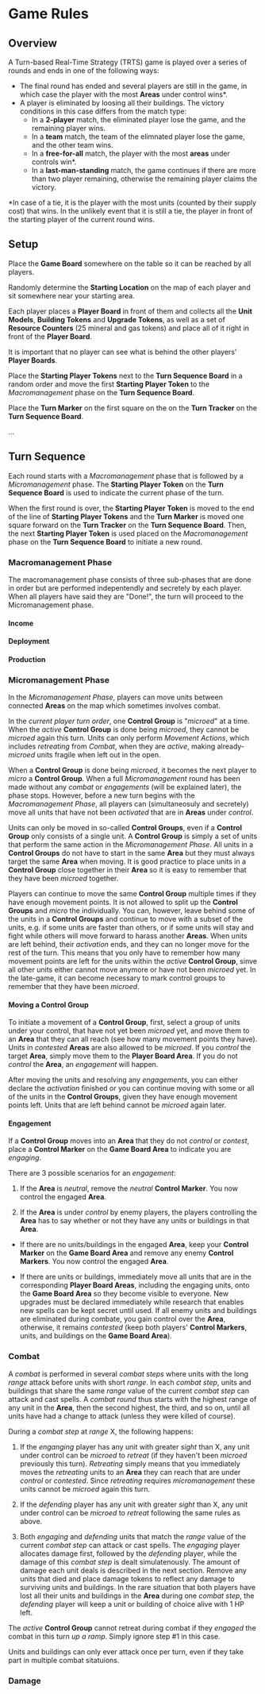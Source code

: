 # Game Rules

## Overview
A Turn-based Real-Time Strategy (TRTS) game is played over a series of rounds and ends in one of the following ways:

- The final round has ended and several players are still in the game, in which case the player with the most **Areas** under control wins*.
- A player is eliminated by loosing all their buildings. The victory conditions in this case differs from the match type:
  - In a **2-player** match, the eliminated player lose the game, and the remaining player wins.
  - In a **team** match, the team of the elimnated player lose the game, and the other team wins.
  - In a **free-for-all** match, the player with the most **areas** under controls win*.
  - In a **last-man-standing** match, the game continues if there are more than two player remaining, otherwise the remaining player claims the victory.

*In case of a tie, it is the player with the most units (counted by their supply cost) that wins. In the unlikely event that it is still a tie, the player in front of the starting player of the current round wins.

## Setup

Place the **Game Board** somewhere on the table so it can be reached by all players.

Randomly determine the **Starting Location** on the map of each player and sit somewhere near your starting area.

Each player places a **Player Board** in front of them and collects all the **Unit Models**, **Building Tokens** and **Upgrade Tokens**, as well as a set of **Resource Counters** (25 mineral and gas tokens) and place all of it right in front of the **Player Board**.

It is important that no player can see what is behind the other players' **Player Boards**.

Place the **Starting Player Tokens** next to the **Turn Sequence Board** in a random order and move the first **Starting Player Token** to the _Macromanagement_ phase on the **Turn Sequence Board**.

Place the **Turn Marker** on the first square on the on the **Turn Tracker** on the **Turn Sequence Board**.

...

## Turn Sequence 

Each round starts with a _Macromanagement_ phase that is followed by a _Micromanagement_ phase. The **Starting Player Token** on the **Turn Sequence Board** is used to indicate the current phase of the turn.

When the first round is over, the **Starting Player Token** is moved to the end of the line of **Starting Player Tokens** and the **Turn Marker** is moved one square forward on the **Turn Tracker** on the **Turn Sequence Board**. Then, the next **Starting Player Token** is used placed on the _Macromanagement_ phase on the **Turn Sequence Board** to initiate a new round.

### Macromanagement Phase

The macromanagement phase consists of three sub-phases that are done in order but are performed indepentendly and secretely by each player. When all players have said they are "Done!", the turn will proceed to the Micromanagement phase.

#### Income

#### Deployment

#### Production

### Micromanagement Phase

In the _Micromanagement Phase_, players can move units between connected **Areas** on the map which sometimes involves combat. 

In the _current player turn order_, one **Control Group** is "_microed_" at a time. When the _active_ **Control Group** is done being _microed_, they cannot be _microed_ again this turn. Units can only perform _Movement Actions_, which includes _retreating_ from _Combat_, when they are _active_, making already-_microed_ units fragile when left out in the open. 

When a **Control Group** is done being _microed_, it becomes the next player to _micro_ a **Control Group**. When a full _Micromanagement_ round has been made without any _combat_ or _engagements_ (will be explained later), the phase stops. However, before a new turn begins with the _Macromanagement Phase_, all players can (simultaneosuly and secretely) move all units that have not been _activated_ that are in **Areas** under _control_.

Units can only be moved in so-called **Control Groups**, even if a **Control Group** only consists of a single unit. A **Control Group** is simply a set of units that perform the same action in the _Micromanagement Phase_. All units in a **Control Groups** do not have to start in the same **Area** but they must always target the same **Area** when moving. It is good practice to place units in a **Control Group** close together in their **Area** so it is easy to remember that they have been _microed_ together. 

Players can continue to move the same **Control Group** multiple times if they have enough movement points. It is not allowed to split up the **Control Groups** and _micro_ the individually. You can, however, leave behind some of the units in a **Control Groups** and continue to move with a subset of the units, e.g. if some units are faster than others, or if some units will stay and fight while others will move forward to harass another **Areas**. When units are left behind, their _activation_ ends, and they can no longer move for the rest of the turn. This means that you only have to remember how many movement points are left for the units within the _active_ **Control Group**, sinve all other units either cannot move anymore or have not been _microed_ yet. In the late-game, it can become necessary to mark control groups to remember that they have been _microed_.

#### Moving a Control Group
To initiate a movement of a **Control Group**, first, select a group of units under your control, that have not yet been _microed_ yet, and move them to an **Area** that they can all reach (see how many movement points they have). Units in _contested_ **Areas** are also allowed to be _microed_. If you _control_ the target **Area**, simply move them to the **Player Board Area**. If you do not _control_ the **Area**, an _engagement_ will happen. 

After moving the units and resolving any _engagements_, you can either declare the _activation_ finished or you can continue moving with some or all of the units in the **Control Groups**, given they have enough movement points left. Units that are left behind cannot be _microed_ again later.

#### Engagement
If a **Control Group** moves into an **Area** that they do not _control_ or _contest_, place a **Control Marker** on the **Game Board Area** to indicate you are _engaging_. 

There are 3 possible scenarios for an _engagement_:

1. If the **Area** is _neutral_, remove the _neutral_ **Control Marker**. You now control the engaged **Area**. 

2. If the **Area** is under _control_ by enemy players, the players controlling the **Area** has to say whether or not they have any units or buildings in that **Area**.

* If there are no units/buildings in the engaged **Area**, keep your **Control Marker** on the **Game Board Area** and remove any enemy **Control Markers**. You now control the engaged **Area**.

* If there are units or buildings, immediately move all units that are in the corresponding **Player Board Areas**, including the engaging units, onto the **Game Board Area** so they become visible to everyone. New upgrades must be declared immediately while research that enables new spells can be kept secret until used.
If all enemy units and buildings are eliminated during combate, you gain control over the **Area**, otherwise, it remains _contested_ (keep both players' **Control Markers**, units, and buildings on the **Game Board Area**).

### Combat
A _combat_ is performed in several _combat steps_ where units with the long _range_ attack before units with short _range_. In each _combat step_, units and buildings that share the same _range_ value of the current _combat step_ can attack and cast spells. A _combat round_ thus starts with the highest range of any unit in the **Area**, then the second highest, the third, and so on, until all units have had a change to attack (unless they were killed of course). 

During a _combat step_ at _range_ X, the following happens:

1. If the _enganging_ player has any unit with greater _sight_ than X, any unit under control can be _microed_ to _retreat_ (if they haven't been _microed_ previously this turn). _Retreating_ simply means that you immediately moves the _retreating_ units to an **Area** they can reach that are under _control_ or _contested_. Since _retreating_ requires _micromanagement_ these units cannot be _microed_ again this turn.

2. If the _defending_ player has any unit with greater _sight_ than X, any unit under control can be _microed_ to _retreat_ following the same rules as above.

3. Both _engaging_ and _defending_ units that match the _range_ value of the current _combat step_ can attack or cast spells. The _engaging_ player allocates damage first, followed by the _defending_ player, while the damage of this _combat step_ is dealt simulatenously. The amount of damage each unit deals is described in the next section. Remove any units that died and place damage tokens to reflect any damage to surviving units and buildings. In the rare situation that both players have lost all their units and buildings in the **Area** during one _combat step_, the _defending_ player will keep a unit or building of choice alive with 1 HP left.

The _active_ **Control Group** cannot retreat during combat if they _engaged_ the combat in this turn _up a ramp_. Simply ignore step #1 in this case. 

Units and buildings can only ever attack once per turn, even if they take part in multiple combat sitatuions.

### Damage

